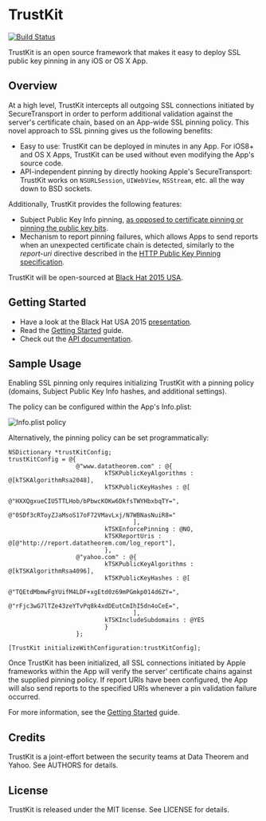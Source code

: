 TrustKit
========

[![Build Status](https://magnum.travis-ci.com/datatheorem/TrustKit.svg?token=rfjoe3qyr4ULeon1s9xq&branch=dev)](https://magnum.travis-ci.com/datatheorem/TrustKit)

TrustKit is an open source framework that makes it easy to deploy SSL public key
pinning in any iOS or OS X App.


Overview
--------

At a high level, TrustKit intercepts all outgoing SSL connections initiated by
SecureTransport in order to perform additional validation against the server's
certificate chain, based on an App-wide SSL pinning policy. This novel approach
to SSL pinning gives us the following benefits:

* Easy to use: TrustKit can be deployed in minutes in any App. For iOS8+ and OS
X Apps, TrustKit can be used without even modifying the App's source code.
* API-independent pinning by directly hooking Apple's SecureTransport: TrustKit
works on `NSURLSession`, `UIWebView`, `NSStream`, etc. all the way down to BSD
sockets.

Additionally, TrustKit provides the following features:

* Subject Public Key Info pinning, [as opposed to certificate pinning or pinning
the public key bits](https://www.imperialviolet.org/2011/05/04/pinning.html).
* Mechanism to report pinning failures, which allows Apps to send reports
when an unexpected certificate chain is detected, similarly to the _report-uri_
directive described in the [HTTP Public Key Pinning
specification](https://tools.ietf.org/html/rfc7469).

TrustKit will be open-sourced at [Black Hat 2015 USA][bh2015-conf].


Getting Started
---------------

* Have a look at the Black Hat USA 2015 [presentation][bh2015-pdf].
* Read the [Getting Started][getting-started] guide.
* Check out the [API documentation][api-doc].


Sample Usage
------------

Enabling SSL pinning only requires initializing TrustKit with a pinning policy
(domains, Subject Public Key Info hashes, and additional settings).

The policy can be configured within the App's Info.plist:

![Info.plist policy](https://datatheorem.github.io/TrustKit/images/linking3_dynamic.png)

Alternatively, the pinning policy can be set programmatically:

    NSDictionary *trustKitConfig;
    trustKitConfig = @{
                       @"www.datatheorem.com" : @{
                               kTSKPublicKeyAlgorithms : @[kTSKAlgorithmRsa2048],
                               kTSKPublicKeyHashes : @[
                                       @"HXXQgxueCIU5TTLHob/bPbwcKOKw6DkfsTWYHbxbqTY=",
                                       @"0SDf3cRToyZJaMsoS17oF72VMavLxj/N7WBNasNuiR8="
                                       ],
                               kTSKEnforcePinning : @NO,
                               kTSKReportUris : @[@"http://report.datatheorem.com/log_report"],
                               },
                       @"yahoo.com" : @{
                               kTSKPublicKeyAlgorithms : @[kTSKAlgorithmRsa4096],
                               kTSKPublicKeyHashes : @[
                                       @"TQEtdMbmwFgYUifM4LDF+xgEtd0z69mPGmkp014d6ZY=",
                                       @"rFjc3wG7lTZe43zeYTvPq8k4xdDEutCmIhI5dn4oCeE=",
                                       ],
                               kTSKIncludeSubdomains : @YES
                               }
                       };

    [TrustKit initializeWithConfiguration:trustKitConfig];

Once TrustKit has been initialized, all SSL connections initiated by Apple
frameworks within the App will verify the server' certificate chains against the
supplied pinning policy. If report URIs have been configured, the App will also
send reports to the specified URIs whenever a pin validation failure occurred.

For more information, see the [Getting Started][getting-started] guide.


Credits
-------

TrustKit is a joint-effort between the security teams at Data Theorem and Yahoo.
See AUTHORS for details.


License
-------

TrustKit is released under the MIT license. See LICENSE for details.

[getting-started]: https://datatheorem.github.io/TrustKit/getting-started/
[bh2015-pdf]: https://datatheorem.github.io/TrustKit/files/TrustKit-BH2015.pdf
[bh2015-conf]: https://www.blackhat.com/us-15/briefings.html#trustkit-code-injection-on-ios-8-for-the-greater-good
[api-doc]: https://datatheorem.github.io/TrustKit/documentation

